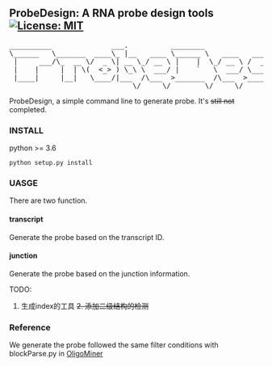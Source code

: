 ## ProbeDesign: A RNA probe design tools [![License: MIT](https://img.shields.io/badge/License-MIT-green.svg)](https://opensource.org/licenses/MIT)
<pre>
__________              ___.          ________                .__               
\______   \_______  ____\_ |__   ____ \______ \   ____   _____|__| ____   ____  
 |     ___/\_  __ \/  _ \| __ \_/ __ \ |    |  \_/ __ \ /  ___/  |/ ___\ /    \ 
 |    |     |  | \(  <_> ) \_\ \  ___/ |    `   \  ___/ \___ \|  / /_/  >   |  \
 |____|     |__|   \____/|___  /\___  >_______  /\___  >____  >__\___  /|___|  /
                             \/     \/        \/     \/     \/  /_____/      \/ 
</pre>


ProbeDesign, a simple command line to generate probe. It's  ~~still not~~  completed.


### INSTALL
python >= 3.6
```shell
python setup.py install
```
### UASGE
There are two function.

#### transcript

Generate the probe based on the transcript ID.

#### junction

Generate the probe based on the junction information.


TODO:
1. 生成index的工具
~~2. 添加二级结构的检测~~

### Reference
We generate the probe followed the same filter conditions with blockParse.py in [OligoMiner](https://github.com/brianbeliveau/OligoMiner)
